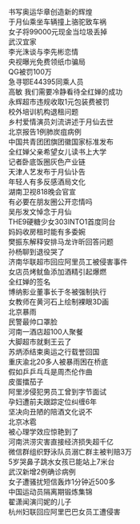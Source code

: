 书写奥运华章创造新的辉煌  
于月仙乘坐车辆撞上骆驼致车祸  
女子将99000元现金当垃圾丢掉  
武汉宜家  
李光洙谈与李先彬恋情  
央视曝光免费领纸巾骗局  
QG被罚100万  
急寻鄂E44395同乘人员  
高敏 我们需要冷静看待全红婵的成功  
永辉超市违规收取1元包装费被罚  
校外培训机构退租问题  
乡村爱情演员刘流讲述于月仙去世  
北京报告1例肺炭疽病例  
中国共青团团旗团徽国家标准发布  
全红婵父亲希望女儿读书上大学  
记者卧底饭圈灰色产业链  
天津人艺发布于月仙讣告  
年轻人有多反感酒局文化  
湖南卫视818晚会官宣  
有必要在朋友圈公开恋情吗  
吴彤发文悼念于月仙  
THE9硬糖少女303INTO1首度同台  
妈妈收房租时能有多委婉  
樊振东解释安排马龙许昕回答问题  
孙杨聊到退役哭了  
济南华联超市回应阿里员工被侵害事件  
女店员烤鱿鱼添加酒精引起爆燃  
全红婵的签名  
博纳影业董事长于冬被强制执行  
女教师在黄河石上绘制裸眼3D画  
北京暴雨  
民警最帅口罩脸  
河南一酒店超100人聚餐  
大脚超市就剩王云了  
苏炳添结束奥运之行载誉回国  
重庆渝北20多人被暴雨困在桥底  
假如乒乒乓乓是周杰伦作曲  
皮蛋擂茄子  
阿里涉侵犯男员工曾到字节面试  
孕妇遭前夫跟踪定位纠缠6年  
坚决向丑陋的陪酒文化说不  
北京冰雹  
被心理学效应惊艳到了  
河南洪涝灾害直接经济损失超千亿  
微信群组织野泳队员溺亡群主被判赔3万  
5岁哭鼻子跳水女孩已能站上7米台  
武汉新增2例确诊病例  
女子遭骚扰短信轰炸1分钟近500多  
中国运动员隔离期锻炼集锦  
翟潇闻演闫妮的儿子  
杭州妇联回应阿里巴巴女员工遭侵害  

